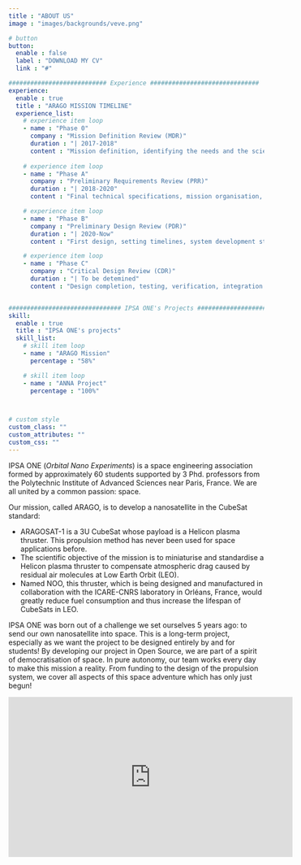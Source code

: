 ```yaml
---
title : "ABOUT US"
image : "images/backgrounds/veve.png"

# button
button:
  enable : false
  label : "DOWNLOAD MY CV"
  link : "#"

########################### Experience ##############################
experience:
  enable : true
  title : "ARAGO MISSION TIMELINE"
  experience_list:
    # experience item loop
    - name : "Phase 0"
      company : "Mission Definition Review (MDR)"
      duration : "| 2017-2018"
      content : "Mission definition, identifying the needs and the scientific objectives, initiating the search for requirements."
      
    # experience item loop
    - name : "Phase A"
      company : "Preliminary Requirements Review (PRR)"
      duration : "| 2018-2020"
      content : "Final technical specifications, mission organisation, feasibility study."

    # experience item loop
    - name : "Phase B"
      company : "Preliminary Design Review (PDR)"
      duration : "| 2020-Now"
      content : "First design, setting timelines, system development strategy."

    # experience item loop
    - name : "Phase C"
      company : "Critical Design Review (CDR)"
      duration : "| To be detemined"
      content : "Design completion, testing, verification, integration."


############################### IPSA ONE's Projects #################################
skill:
  enable : true
  title : "IPSA ONE's projects"
  skill_list:
    # skill item loop
    - name : "ARAGO Mission"
      percentage : "58%"

    # skill item loop
    - name : "ANNA Project"
      percentage : "100%"



# custom style
custom_class: "" 
custom_attributes: "" 
custom_css: ""
---
```


IPSA ONE (*Orbital Nano Experiments*) is a space engineering association formed by approximately 60 students supported by 3 Phd. professors from the Polytechnic Institute of Advanced Sciences near Paris, France. We are all united by a common passion: space.<br>

Our mission, called ARAGO, is to develop a nanosatellite in the CubeSat standard:
- ARAGOSAT-1 is a 3U CubeSat whose payload is a Helicon plasma thruster. This propulsion method has never been used for space applications before. 
- The scientific objective of the mission is to miniaturise and standardise a Helicon plasma thruster to compensate atmospheric drag caused by residual air molecules at Low Earth Orbit (LEO). 
- Named NOO, this thruster, which is being designed and manufactured in collaboration with the ICARE-CNRS laboratory in Orléans, France, would greatly reduce fuel consumption and thus increase the lifespan of CubeSats in LEO.

IPSA ONE was born out of a challenge we set ourselves 5 years ago: to send our own nanosatellite into space. This is a long-term project, especially as we want the project to be designed entirely by and for students! By developing our project in Open Source, we are part of a spirit of democratisation of space. In pure autonomy, our team works every day to make this mission a reality. From funding to the design of the propulsion system, we cover all aspects of this space adventure which has only just begun!

<iframe width="560" height="315" src="https://www.youtube.com/embed/7-9GKp2AmLk" title="YouTube video player" frameborder="0" allow="accelerometer; autoplay; clipboard-write; encrypted-media; gyroscope; picture-in-picture" allowfullscreen></iframe>